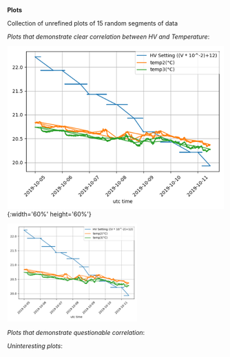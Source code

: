 **Plots**

Collection of unrefined plots of 15 random segments of data

*Plots that demonstrate clear correlation between HV and Temperature*:

![2597-2615](https://github.com/EdgarMao/DavidStuartLab/blob/master/MilliQan_Temperature-HV_Plotting/Plots/2597-2615.png) {:width='60%' height='60%'}

<img src="https://github.com/EdgarMao/DavidStuartLab/blob/master/MilliQan_Temperature-HV_Plotting/Plots/2597-2615.png" width="60%" height="60%">

*Plots that demonstrate questionable correlation*:

*Uninteresting plots*:
